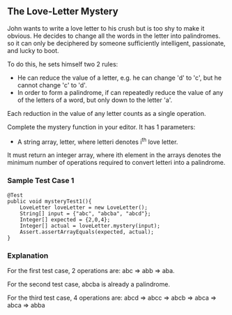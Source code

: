 ## The Love-Letter Mystery

John wants to write a love letter to his crush but is too shy to make it obvious. 
He decides to change all the words in the letter into palindromes. so it can only be deciphered by someone 
sufficiently intelligent, passionate, and lucky to boot.

To do this, he sets himself two 2 rules:

* He can reduce the value of a letter, e.g. he can change 'd' to 'c', but he cannot change 'c' to 'd'.
* In order to form a palindrome, if can repeatedly reduce the value of any of the letters of a word, 
but only down to the letter 'a'.
 

Each reduction in the value of any letter counts as a single operation. 
 

Complete the mystery function in your editor. It has 1 parameters:

* A string array, letter, where letteri denotes i<sup>th</sup> love letter.
 

It must return an integer array, where ith element in the arrays denotes the minimum number of operations 
required to convert letteri into a palindrome.


### Sample Test Case 1

```
@Test
public void mysteryTest1(){
    LoveLetter loveLetter = new LoveLetter();
    String[] input = {"abc", "abcba", "abcd"};
    Integer[] expected = {2,0,4};
    Integer[] actual = loveLetter.mystery(input);
    Assert.assertArrayEquals(expected, actual);
}
```
 
### Explanation

For the first test case, 2 operations are: abc ⇒ abb ⇒ aba.

For the second test case, abcba is already a palindrome.

For the third test case, 4 operations are: abcd ⇒ abcc ⇒ abcb ⇒ abca ⇒ abca ⇒ abba